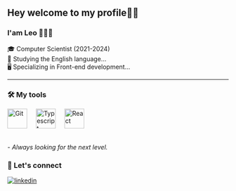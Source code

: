 ## Hey welcome to my profile👋🏻

### I'am Leo 👨🏻‍💻

🎓 Computer Scientist (2021-2024) <br/>
💬 Studying the English language... <br/>
🖥️ Specializing in Front-end development... <br/>

<hr>

### 🛠️ My tools
  
  <div align="left">
    <img src="https://skillicons.dev/icons?i=git" height="45" alt="Git"  />
    <img width="12" />
    <img src="https://skillicons.dev/icons?i=typescript" height="45" alt="Typescript"  />
    <img width="12" />
    <img src="https://skillicons.dev/icons?i=react" height="45" alt="React"  />
  </div>
  
  <br/>
  
*- Always looking for the next level.*
  
  ### 📧 Let's connect

  <div>
    <a href="https://linkedin.com/in/leodoprado" target="_blank">
      <img align="center" src="https://img.shields.io/badge/-leodoprado-05122A?style=flat&logo=linkedin&logoColor=white" alt="linkedin"/>
    </a>
  <div/>
